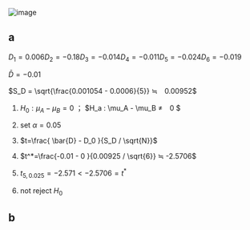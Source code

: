 ![image](https://github.com/user-attachments/assets/9947ab60-986b-478b-a59c-9906dab95dfb)

## a

$D_1 = 0.006   D_2 = -0.18  D_3 = -0.014  D_4 = -0.011  D_5 = -0.024  D_6 = -0.019$

$\bar{D} = -0.01$

$S_D = \sqrt{\frac{0.001054 - 0.0006}{5}} ≒　0.00952$

1. $H_0 : \mu_A - \mu_B = 0$ ； $H_a : \mu_A - \mu_B ≠　0 $
2. set $\alpha = 0.05$
   
3.
   $t=\frac{ \bar{D} - D_0 }{S_D / \sqrt{N}}$
  
4. $t^*=\frac{-0.01 - 0 }{0.00925 / \sqrt{6}} ≒ -2.5706$
   
5. $t_{5,0.025} = -2.571 < -2.5706 = t^*$
6. not reject $H_0$

## b



